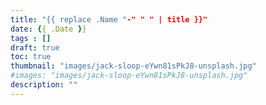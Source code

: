 ```yaml
---
title: "{{ replace .Name "-" " " | title }}"
date: {{ .Date }}
tags : []
draft: true
toc: true
thumbnail: "images/jack-sloop-eYwn81sPkJ8-unsplash.jpg"
#images: "images/jack-sloop-eYwn81sPkJ8-unsplash.jpg"
description: ""
---
```


